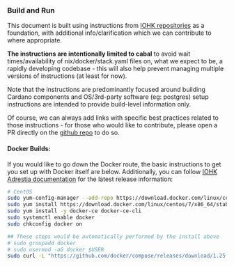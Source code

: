 ### Build and Run

This document is built using instructions from [IOHK repositories](https://github.com/input-output-hk) as a foundation, with additional info/clarification which we can contribute to where appropriate.

**The instructions are intentionally limited to cabal** to avoid wait times/availability of nix/docker/stack.yaml files on, what we expect to be, a rapidly developing codebase - this will also help prevent managing multiple versions of instructions (at least for now).

Note that the instructions are predominantly focused around building Cardano components and OS/3rd-party software (eg: postgres) setup instructions are intended to provide build-level information only.

Of course, we can always add links with specific best practices related to those instructions - for those who would like to contribute, please open a PR directly on the [github repo](https://github.com/cardano-community/guild-operators/tree/master/docs) to do so.

#### Docker Builds:

If you would like to go down the Docker route, the basic instructions to get you set up with Docker itself are below. Additionally, you can follow [IOHK Adrestia documentation](https://input-output-hk.github.io/adrestia/docs/installation/) for the latest release information:
``` bash
# CentOS
sudo yum-config-manager --add-repo https://download.docker.com/linux/centos/docker-ce.repo
sudo yum install https://download.docker.com/linux/centos/7/x86_64/stable/Packages/containerd.io-1.2.6-3.3.el7.x86_64.rpm
sudo yum install -y docker-ce docker-ce-cli
sudo systemctl enable docker
sudo chkconfig docker on

## These steps would be automatically performed by the install above
# sudo groupadd docker
# sudo usermod -aG docker $USER
sudo curl -L "https://github.com/docker/compose/releases/download/1.25.5/docker-compose-$(uname -s)-$(uname -m)" -o /usr/bin/docker-compose;chmod 755 /usr/bin/docker-compose
```
